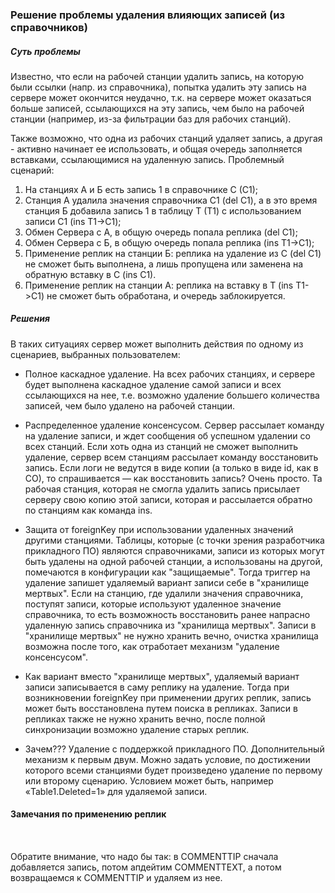 ### Решение проблемы удаления влияющих записей (из справочников)

##### Суть проблемы

Известно, что если на рабочей станции удалить запись, на которую были ссылки (напр. из справочника),
попытка удалить эту запись на сервере может окончится неудачно, т.к. на сервере может оказаться больше записей,
ссылающихся на эту запись, чем было на рабочей станции (например, из-за фильтрации баз для рабочих станций).

Также возможно, что одна из рабочих станций удаляет запись, а другая - активно начинает ее использовать,
и общая очередь заполняется вставками, ссылающимися на удаленную запись.
Проблемный сценарий:
1. На станциях А и Б есть запись 1 в справочнике С (С1);
2. Станция А удалила значения справочника С1 (del C1), а в это время станция Б добавила запись 1 в таблицу Т (Т1) с использованием записи С1 (ins T1->C1);
3. Обмен Сервера с А, в общую очередь попала реплика (del C1);
3. Обмен Сервера с Б, в общую очередь попала реплика (ins T1->C1);
4. Применение реплик на станции Б: реплика на удаление из С (del C1) не сможет быть выполнена, а лишь пропущена или заменена на обратную вставку в С (ins С1).
5. Применение реплик на станции А: реплика на вставку в Т (ins T1->C1) не сможет быть обработана, и очередь заблокируется.

##### Решения

В таких ситуациях сервер может выполнить действия по одному из сценариев, выбранных пользователем:

* Полное каскадное удаление. На всех рабочих станциях, и сервере будет выполнена каскадное удаление самой записи
  и всех ссылающихся на нее, т.е. возможно удаление большего количества записей, чем было удалено на рабочей станции.
* Распределенное удаление консенсусом.
  Сервер рассылает команду на удаление записи, и ждет сообщения об успешном удалении со всех станций.
  Если хоть одна из станций не сможет выполнить удаление, сервер всем станциям рассылает команду восстановить запись.
  Если логи не ведутся в виде копии (а только в виде id, как в СО), то спрашивается — как восстановить запись?
  Очень просто. Та рабочая станция, которая не смогла удалить запись присылает серверу свою копию этой записи,
  которая и рассылается обратно по станциям как команда ins.
* Защита от foreignKey при использовании удаленных значений другими станциями.
  Таблицы, которые (с точки зрения разработчика прикладного ПО) являются справочниками,
  записи из которых могут быть удалены на одной рабочей станции, а использованы на другой,
  помечаются в конфигурации как "защищаемые". Тогда триггер на удаление запишет удаляемый вариант записи себе в "хранилище мертвых".
  Если на станцию, где удалили значения справочника, поступят записи, которые используют удаленное значение справочника,
  то есть возможность восстановить ранее напрасно удаленную запись справочника из "хранилища мертвых".
  Записи в "хранилище мертвых" не нужно хранить вечно, очистка хранилища возможна после того,
  как отработает механизм "удаление консенсусом".

* Как вариант вместо "хранилище мертвых", удаляемый вариант записи записывается в саму реплику на удаление. 
  Тогда при возникновении foreignKey при применении других реплик, запись может быть восстановлена путем поиска в репликах.
  Записи в репликах также не нужно хранить вечно, после полной синхронизации возможно удаление старых реплик.

* Зачем??? Удаление с поддержкой прикладного ПО. Дополнительный механизм к первым двум.
  Можно задать условие, по достижении которого всеми станциями будет произведено удаление по первому или второму сценарию.
  Условием может быть, например «Table1.Deleted=1» для удаляемой записи.


#### Замечания по применению реплик


<replica REPLICA_TYPE="10" DT_TO="2021-02-26T20:46:23.000+06:00" DT_FROM="2021-02-26T20:37:12.000+06:00" AGE="20" WS_ID="1"/>

  <table name="COMMENTTIP">
    <rec DELETED="0" NAME="Tip-ins-all" ID="1:1003" Z_OPR="1"/>
    <rec DELETED="0" NAME="" ID="1:1001" Z_OPR="3"/>
    <rec DELETED="0" NAME="" ID="1:1002" Z_OPR="3"/>
    <rec DELETED="0" NAME="" ID="2:1001" Z_OPR="3"/>
    <rec DELETED="0" NAME="" ID="3:1001" Z_OPR="3"/>
    <rec DELETED="0" NAME="" ID="5:1001" Z_OPR="3"/>
  </table>


  <table name="COMMENTTEXT">
    <rec ID="1:1001" Z_OPR="2" COMMENTTEXT="Text-Lic-ins-ws:1--472614502" COMMENTTIP="1:1003" COMMENTDT="2021-02-26T20:35:55.656" PAWNCHITSUBJECT="1:0" PAWNCHIT="1:0" LIC="5:1002"/>
    <rec ID="2:1007" Z_OPR="2" COMMENTTEXT="Text-Lic-ins-ws:2--665490272" COMMENTTIP="1:1003" COMMENTDT="2021-02-26T20:35:55.753" PAWNCHITSUBJECT="1:0" PAWNCHIT="1:0" LIC="5:1002"/>
    <rec ID="3:1004" Z_OPR="2" COMMENTTEXT="Text-Lic-ins-ws:3--506816344" COMMENTTIP="1:1003" COMMENTDT="2021-02-26T20:35:55.782" PAWNCHITSUBJECT="1:0" PAWNCHIT="1:0" LIC="5:1002"/>
    <rec ID="5:1002" Z_OPR="2" COMMENTTEXT="Text-Lic-ins-ws:5-460560354" COMMENTTIP="1:1003" COMMENTDT="2021-02-26T20:35:55.823" PAWNCHITSUBJECT="1:0" PAWNCHIT="1:0" LIC="3:1006"/>
  </table>

Обратите внимание, что надо бы так: в COMMENTTIP сначала добавляется запись, потом апдейтим COMMENTTEXT, а потом возвращаемся к COMMENTTIP и удаляем из нее.